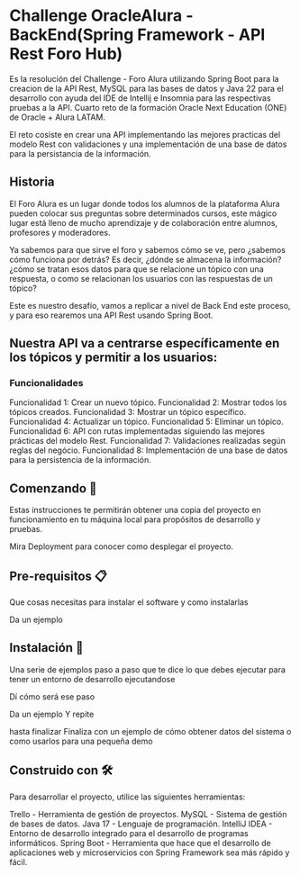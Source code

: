 # Challenge OracleAlura - BackEnd(Spring Framework - API Rest Foro Hub)
Es la resolución del Challenge - Foro Alura utilizando Spring Boot para la creacion de la API Rest, MySQL para las bases de datos y Java 22 para el desarrollo con ayuda del IDE de Intellij e Insomnia para las respectivas pruebas a la API. Cuarto reto de la formación Oracle Next Education (ONE) de Oracle + Alura LATAM.

El reto cosiste en crear una API implementando las mejores practicas del modelo Rest con validaciones y una implementación de una base de datos para la persistancia de la información.

## Historia
El Foro Alura es un lugar donde todos los alumnos de la plataforma Alura pueden colocar sus preguntas sobre determinados cursos, este mágico lugar está lleno de mucho aprendizaje y de colaboración entre alumnos, profesores y moderadores.

Ya sabemos para que sirve el foro y sabemos cómo se ve, pero ¿sabemos cómo funciona por detrás? Es decir, ¿dónde se almacena la información? ¿cómo se tratan esos datos para que se relacione un tópico con una respuesta, o como se relacionan los usuarios con las respuestas de un tópico?

Este es nuestro desafío, vamos a replicar a nivel de Back End este proceso, y para eso rearemos una API Rest usando Spring Boot.

## Nuestra API va a centrarse específicamente en los tópicos y permitir a los usuarios:

### Funcionalidades
Funcionalidad 1: Crear un nuevo tópico.
Funcionalidad 2: Mostrar todos los tópicos creados.
Funcionalidad 3: Mostrar un tópico específico.
Funcionalidad 4: Actualizar un tópico.
Funcionalidad 5: Eliminar un tópico.
Funcionalidad 6: API con rutas implementadas siguiendo las mejores prácticas del modelo Rest.
Funcionalidad 7: Validaciones realizadas según reglas del negócio.
Funcionalidad 8: Implementación de una base de datos para la persistencia de la información.

## Comenzando 🚀
Estas instrucciones te permitirán obtener una copia del proyecto en funcionamiento en tu máquina local para propósitos de desarrollo y pruebas.

Mira Deployment para conocer como desplegar el proyecto.

## Pre-requisitos 📋
Que cosas necesitas para instalar el software y como instalarlas

Da un ejemplo

## Instalación 🔧
Una serie de ejemplos paso a paso que te dice lo que debes ejecutar para tener un entorno de desarrollo ejecutandose

Dí cómo será ese paso

Da un ejemplo
Y repite

hasta finalizar
Finaliza con un ejemplo de cómo obtener datos del sistema o como usarlos para una pequeña demo

## Construido con 🛠️
Para desarrollar el proyecto, utilice las siguientes herramientas:

Trello - Herramienta de gestión de proyectos.
MySQL - Sistema de gestión de bases de datos.
Java 17 - Lenguaje de programación.
IntelliJ IDEA - Entorno de desarrollo integrado para el desarrollo de programas informáticos.
Spring Boot - Herramienta que hace que el desarrollo de aplicaciones web y microservicios con Spring Framework sea más rápido y fácil.
